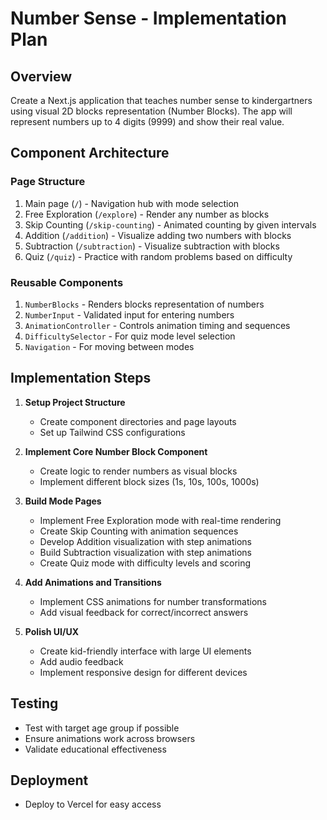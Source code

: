 # Number Sense - Implementation Plan

## Overview
Create a Next.js application that teaches number sense to kindergartners using visual 2D blocks representation (Number Blocks). The app will represent numbers up to 4 digits (9999) and show their real value.

## Component Architecture

### Page Structure
1. Main page (`/`) - Navigation hub with mode selection
2. Free Exploration (`/explore`) - Render any number as blocks
3. Skip Counting (`/skip-counting`) - Animated counting by given intervals
4. Addition (`/addition`) - Visualize adding two numbers with blocks
5. Subtraction (`/subtraction`) - Visualize subtraction with blocks
6. Quiz (`/quiz`) - Practice with random problems based on difficulty

### Reusable Components
1. `NumberBlocks` - Renders blocks representation of numbers
2. `NumberInput` - Validated input for entering numbers
3. `AnimationController` - Controls animation timing and sequences
4. `DifficultySelector` - For quiz mode level selection
5. `Navigation` - For moving between modes

## Implementation Steps

1. **Setup Project Structure**
   - Create component directories and page layouts
   - Set up Tailwind CSS configurations

2. **Implement Core Number Block Component**
   - Create logic to render numbers as visual blocks
   - Implement different block sizes (1s, 10s, 100s, 1000s)

3. **Build Mode Pages**
   - Implement Free Exploration mode with real-time rendering
   - Create Skip Counting with animation sequences
   - Develop Addition visualization with step animations
   - Build Subtraction visualization with step animations
   - Create Quiz mode with difficulty levels and scoring

4. **Add Animations and Transitions**
   - Implement CSS animations for number transformations
   - Add visual feedback for correct/incorrect answers

5. **Polish UI/UX**
   - Create kid-friendly interface with large UI elements
   - Add audio feedback
   - Implement responsive design for different devices

## Testing
- Test with target age group if possible
- Ensure animations work across browsers
- Validate educational effectiveness

## Deployment
- Deploy to Vercel for easy access